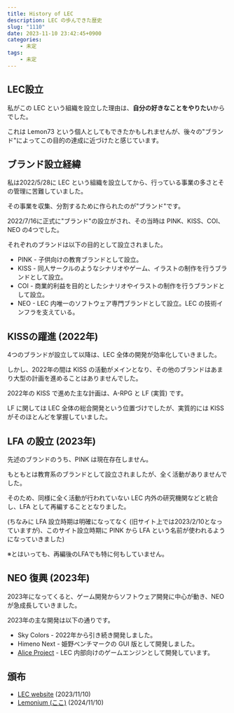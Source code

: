 ```yaml
---
title: History of LEC
description: LEC の歩んできた歴史
slug: "1110"
date: 2023-11-10 23:42:45+0900
categories:
    - 未定
tags:
    - 未定
---
```


## LEC設立

私がこの LEC という組織を設立した理由は、**自分の好きなことをやりたい**からでした。

これは Lemon73 という個人としてもできたかもしれませんが、後々の"ブランド"によってこの目的の達成に近づけたと感じています。

## ブランド設立経緯

私は2022/5/28に LEC という組織を設立してから、行っている事業の多さとその管理に苦難していました。

その事業を収集、分割するために作られたのが"ブランド"です。

2022/7/16に正式に"ブランド"の設立がされ、その当時は PINK、KISS、COI、NEO の4つでした。

それぞれのブランドは以下の目的として設立されました。

- PINK - 子供向けの教育ブランドとして設立。
- KISS - 同人サークルのようなシナリオやゲーム、イラストの制作を行うブランドとして設立。
- COI - 商業的利益を目的としたシナリオやイラストの制作を行うブランドとして設立。
- NEO - LEC 内唯一のソフトウェア専門ブランドとして設立。LEC の技術インフラを支えている。

## KISSの躍進 (2022年)

4つのブランドが設立して以降は、LEC 全体の開発が効率化していきました。

しかし、2022年の間は KISS の活動がメインとなり、その他のブランドはあまり大型の計画を進めることはありませんでした。

2022年の KISS で進めた主な計画は、A-RPG と LF (実質) です。

LF に関しては LEC 全体の総合開発という位置づけでしたが、実質的には KISS がそのほとんどを掌握していました。

## LFA の設立 (2023年)

先述のブランドのうち、PINK は現在存在しません。

もともとは教育系のブランドとして設立されましたが、全く活動がありませんでした。

そのため、同様に全く活動が行われていない LEC 内外の研究機関などと統合し、LFA として再編することとなりました。

(ちなみに LFA 設立時期は明確になってなく (旧サイト上では2023/2/10となっていますが)、このサイト設立時期に PINK から LFA という名前が使われるようになっていきました)

※とはいっても、再編後のLFAでも特に何もしていません。

## NEO 復興 (2023年)

2023年になってくると、ゲーム開発からソフトウェア開発に中心が動き、NEO が急成長していきました。

2023年の主な開発は以下の通りです。

- Sky Colors - 2022年から引き続き開発しました。
- Himeno Next - 姫野ベンチマークの GUI 版として開発しました。
- [Alice Project](https://alicenovel.web.app) - LEC 内部向けのゲームエンジンとして開発しています。

## 頒布

- [LEC website](https://lemon73.gitlab.io/docs/20231110) (2023/11/10)
- [Lemonium (ここ)](./) (2024/11/10)
